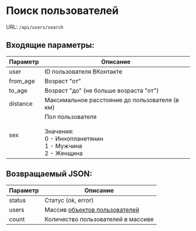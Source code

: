 # Поиск пользователей

URL: `/api/users/search`
## Входящие параметры:
| Параметр | Описание |
| ------------ | ------------ |
| user | ID пользователя ВКонтакте |
| from_age | Возраст "от" |
| to_age | Возраст "до" (не больше возраста "от") |
| distance | Максимальное расстояние до пользователя (в км) |
| sex | Пол пользователя <br><br> Значения: <br> 0 - Иннопланетянин <br> 1 - Мужчина <br> 2 - Женщина |

## Возвращаемый JSON:
| Параметр | Описание |
| ------------ | ------------ |
| status | Статус (ok, error) |
| users | Массив [объектов пользователей](/{{route}}/{{version}}/objects/user "Объект пользователя") |
| count | Количество пользователей в массиве |
